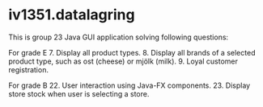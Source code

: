 # iv1351.datalagring

This is group 23 Java GUI application solving following questions:

For grade E
7. Display all product types.
8. Display all brands of a selected product type, such as ost (cheese) or mjölk (milk).
9. Loyal customer registration.

For grade B
22. User interaction using Java-FX components.
23. Display store stock when user is selecting a store.
